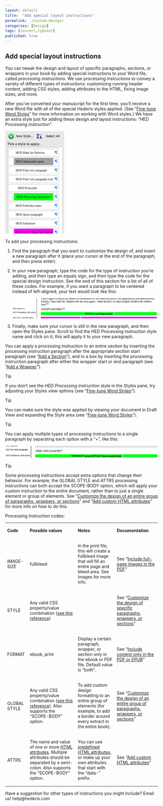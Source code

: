 ```yaml
---
layout: default
title:  "Add special layout instructions"
permalink:  /custom-design/
categories: [Design]
tags: [convert,typeset]
published: true
---
```


<section data-type="chapter" class="hsecchapter" data-hederis-type="hsecchapter" id="custom-design" data-pi-attrs="id: custom-design; data-tags: convert,typeset;" role="doc-chapter" data-tags="convert,typeset" data-author-name=" " data-book-title=" " title="Add special layout instructions"><h1 data-hederis-type="hblkchaptitle" class="hblkchaptitle" id="piSx5AODg">Add special layout instructions</h1><p class="hblkp" data-hederis-type="hblkp" id="pWtTljNmy">You can tweak the design and layout of specific paragraphs, sections, or wrappers in your book by adding special instructions to your Word file, called <em class="hspanem" data-hederis-type="hspanem" id="p7kqFdUbU">processing instructions</em>. We use processing instructions to convey a variety of different types of instructions: customizing running header content, adding CSS styles, adding attributes to the HTML, fixing image sizes, and more.</p><p class="hblkp" data-hederis-type="hblkp" id="pE2hwOunb">After you&#8217;ve converted your manuscript for the first time, you&#8217;ll receive a new Word file with all of the special Hederis styles applied. (See &#8220;<a href="{% post_url 2020-07-28-13-WorkingwithMicrosoftWord %}" data-hederis-type="hspana" id="pOOpRqrQi"><span class="Hyperlink" data-hederis-type="hspnspan" id="pgmrfybUW">Fine-tune Word Styles</span></a>&#8221; for more information on working with Word styles.) We have an extra style just for adding these design and layout instructions: &#8220;HED Processing instruction&#8221;.</p><img data-hederis-type="hblkimg" class="hblkimg" id="p0SV6V9yv" src="/images/pi1.png" data-img-src="pi1.png"/><p class="hblkp" data-hederis-type="hblkp" id="pyolflYdX">To add your processing instructions:</p><ol class="hwprnumlist" data-hederis-type="hwprnumlist" id="pyGZaKhb6"><li class="hblkoli" data-hederis-type="hblkoli" id="limtPVBvIc"><p class="hblkoli" data-hederis-type="hblklip" id="pWkT07IKS">Find the paragraph that you want to customize the design of, and insert a new paragraph after it (place your cursor at the end of the paragraph, and then press enter).</p></li><li class="hblkoli" data-hederis-type="hblkoli" id="liIL2CZZN6"><p class="hblkoli" data-hederis-type="hblklip" id="pN1tVeqYZ">In your new paragraph, type the code for the type of instruction you&#8217;re adding, and then type an equals sign, and then type the code for the special design instruction. See the end of this section for a list of all of these codes. For example, if you want a paragraph to be centered instead of left-aligned, your text would look like this:</p><img data-hederis-type="hblkimg" class="hblkimg" id="pmJBmjjTQ" src="/images/pi2.png" data-img-src="pi2.png"/></li><li class="hblkoli" data-hederis-type="hblkoli" id="livuGujfsZ"><p class="hblkoli" data-hederis-type="hblklip" id="pgyW83VXa">Finally, make sure your cursor is still in the new paragraph, and then open the Styles pane. Scroll to find the HED Processing instruction style name and click on it; this will apply it to your new paragraph.</p></li></ol><p class="hblkp" data-hederis-type="hblkp" id="pj9pxaZ2w">You can apply a processing instruction to an entire section by inserting the processing instruction paragraph after the appropriate section start paragraph (see &#8220;<a href="{% post_url 2020-07-28-16-AddaSection %}" data-hederis-type="hspana" id="piDM63vzY"><span class="Hyperlink" data-hederis-type="hspnspan" id="plfSk6eyk">Add a Section</span></a>&#8221;), and to a box by inserting the processing instruction paragraph after either the wrapper start or end paragraph (see &#8220;<a href="{% post_url 2020-07-28-15-AddaWrapper %}" data-hederis-type="hspana" id="pgG0I75mj"><span class="Hyperlink" data-hederis-type="hspnspan" id="p1yf6A1kK">Add a Wrapper</span></a>&#8221;).</p><aside class="hwprbox box" data-hederis-type="hwprbox" id="pw64l4TEu" data-type="sidebar"><p class="hblktype" data-hederis-type="hblktype" id="pR6NuY7eZ">Tip</p><p class="hblkp" data-hederis-type="hblkp" id="pHqEvA90p">If you don&#8217;t see the <em class="hspanem" data-hederis-type="hspanem" id="pmrrMdsob">HED Processing instruction</em> style in the Styles pane, try adjusting your Styles view options (see &#8220;<a href="{% post_url 2020-07-28-13-WorkingwithMicrosoftWord %}" data-hederis-type="hspana" id="pIlX0g5yF"><span class="Hyperlink" data-hederis-type="hspnspan" id="p4bKcFFoD">Fine-tune Word Styles</span></a>&#8221;).</p></aside><aside class="hwprbox box" data-hederis-type="hwprbox" id="pnzrCiFFV" data-type="sidebar"><p class="hblktype" data-hederis-type="hblktype" id="pFG79rjxS">Tip</p><p class="hblkp" data-hederis-type="hblkp" id="p58T7eT3D">You can make sure the style was applied by viewing your document in Draft View and expanding the Style area (see &#8220;<a href="{% post_url 2020-07-28-13-WorkingwithMicrosoftWord %}" data-hederis-type="hspana" id="phkP6thSz"><span class="Hyperlink" data-hederis-type="hspnspan" id="pfpAuihdI">Fine-tune Word Styles</span></a>&#8221;).</p></aside><aside class="hwprbox box" data-hederis-type="hwprbox" id="pY52fXyov" data-type="sidebar"><p class="hblktype" data-hederis-type="hblktype" id="pOoPEtFp1">Tip</p><p class="hblkp" data-hederis-type="hblkp" id="pRcW6xhtO">You can apply multiple types of processing instructions to a single paragraph by separating each option with a &#8220;+&#8221;, like this:</p><img data-hederis-type="hblkimg" class="hblkimg" id="pxm4xnPy1" src="/images/pi3.png" data-img-src="pi3.png"/></aside><aside class="hwprbox box" data-hederis-type="hwprbox" id="p2iZfcHn2" data-type="sidebar"><p class="hblktype" data-hederis-type="hblktype" id="pdIUjfHjd">Tip</p><p class="hblkp" data-hederis-type="hblkp" id="pflMVFvqs">Some processing instructions accept extra options that change their behavior. For example, the GLOBAL STYLE and ATTRS processing instructions can both accept the SCOPE-BODY option, which will apply your custom instruction to the entire document, rather than to just a single element or group of elements. See &#8220;<a href="{% post_url 2020-07-28-38-Customizethedesignofanentiregroupofparagraphswrappersorsections %}" data-hederis-type="hspana" id="p2PD3zwkd"><span class="Hyperlink" data-hederis-type="hspnspan" id="pboqlweh1">Customize the design of an entire group of paragraphs, wrappers, or sections</span></a>&#8221; and &#8220;<a href="{% post_url 2020-07-28-63-AddcustomHTMLattributes %}" data-hederis-type="hspana" id="pjHmC09sK"><span class="Hyperlink" data-hederis-type="hspnspan" id="pwrv6GgBQ">Add custom HTML attributes</span></a>&#8221; for more info on how to do this.</p></aside><p class="hblkp" data-hederis-type="hblkp" id="pX9ru21Qa">Processing Instruction codes:</p><table id="pAvADhWP3" data-hederis-type="hwprtable" class="hwprtable"><tr data-hederis-type="hwprtr" class="hwprtr" id="pCatYCZih"><td data-hederis-type="hwprtd" class="hwprtd" id="pbvYmnosw"><p class="hblkp" data-hederis-type="hblkp" id="psaedKVeR"><strong class="hspanstrong" data-hederis-type="hspanstrong" id="pT1K3JVPV">Code</strong></p></td><td data-hederis-type="hwprtd" class="hwprtd" id="pPRcXs9b8"><p class="hblkp" data-hederis-type="hblkp" id="pi28KwDta"><strong class="hspanstrong" data-hederis-type="hspanstrong" id="pcKYfTKUf">Possible values</strong></p></td><td data-hederis-type="hwprtd" class="hwprtd" id="p3NXKMolS"><p class="hblkp" data-hederis-type="hblkp" id="pB2WRKfoA"><strong class="hspanstrong" data-hederis-type="hspanstrong" id="pfj1pdajF">Notes</strong></p></td><td data-hederis-type="hwprtd" class="hwprtd" id="pb8AWgmON"><p class="hblkp" data-hederis-type="hblkp" id="ppJnPpxX9"><strong class="hspanstrong" data-hederis-type="hspanstrong" id="pmpg4UdaP">Documentation</strong></p></td></tr><tr data-hederis-type="hwprtr" class="hwprtr" id="poBuKsw6R"><td data-hederis-type="hwprtd" class="hwprtd" id="pMNEl32yC"><p class="hblkp" data-hederis-type="hblkp" id="pJhnIsJv6">IMAGE-SIZE</p></td><td data-hederis-type="hwprtd" class="hwprtd" id="pVJQ6bUGU"><p class="hblkp" data-hederis-type="hblkp" id="pIUiaTqNd">fullbleed</p></td><td data-hederis-type="hwprtd" class="hwprtd" id="p2wWZRnvh"><p class="hblkp" data-hederis-type="hblkp" id="ptiou8MkF">In the print file, this will create a fullbleed image that will fill an entire page and bleed area. See Images for more info.</p></td><td data-hederis-type="hwprtd" class="hwprtd" id="pfL8L8n9K"><p class="hblkp" data-hederis-type="hblkp" id="p8jeA6cZL">See &#8220;<a href="{% post_url 2020-07-28-51-Includefull-pageimagesinthePDF %}" data-hederis-type="hspana" id="plygjBo1K"><span class="Hyperlink" data-hederis-type="hspnspan" id="p4sa4UfBs">Include full-page images in the PDF</span></a>&#8221;</p></td></tr><tr data-hederis-type="hwprtr" class="hwprtr" id="p8IyfO0X5"><td data-hederis-type="hwprtd" class="hwprtd" id="pomeLAF7w"><p class="hblkp" data-hederis-type="hblkp" id="p5Tm46RTn">STYLE</p></td><td data-hederis-type="hwprtd" class="hwprtd" id="psFy4BJWf"><p class="hblkp" data-hederis-type="hblkp" id="pKYWvoDj5">Any valid CSS property/value combination (<a href="https://developer.mozilla.org/en-US/docs/Web/CSS/Reference" data-hederis-type="hspana" id="puzjFySBV"><span class="Hyperlink" data-hederis-type="hspnspan" id="prKM4AJN2">see this reference</span></a>)</p></td><td data-hederis-type="hwprtd" class="hwprtd" id="pMSaO8exV"/><td data-hederis-type="hwprtd" class="hwprtd" id="pDo2NutxX"><p class="hblkp" data-hederis-type="hblkp" id="pYAbEYNif">See &#8220;<a href="{% post_url 2020-07-28-37-Customizethedesignofspecificparagraphswrappersorsections %}" data-hederis-type="hspana" id="p1DqIEivN"><span class="Hyperlink" data-hederis-type="hspnspan" id="pmY9TQLhA">Customize the design of specific paragraphs, wrappers, or sections</span></a>&#8221;</p></td></tr><tr data-hederis-type="hwprtr" class="hwprtr" id="p8Ips2aWa"><td data-hederis-type="hwprtd" class="hwprtd" id="pVDcy0wFa"><p class="hblkp" data-hederis-type="hblkp" id="ppl2FNKwj">FORMAT</p></td><td data-hederis-type="hwprtd" class="hwprtd" id="pAyzpTWVx"><p class="hblkp" data-hederis-type="hblkp" id="py9xqnNBK">ebook, print</p></td><td data-hederis-type="hwprtd" class="hwprtd" id="pE0WAkST1"><p class="hblkp" data-hederis-type="hblkp" id="pMxb7nRi2">Display a certain paragraph, wrapper, or section only in the ebook or PDF file. Default value is &#8220;both&#8221;.</p></td><td data-hederis-type="hwprtd" class="hwprtd" id="pL08gbIdE"><p class="hblkp" data-hederis-type="hblkp" id="pXpBFiSsY">See &#8220;<a href="{% post_url 2020-07-28-20-IncludecontentonlyinthePDForEPUB %}" data-hederis-type="hspana" id="p8Y7U8SlN"><span class="Hyperlink" data-hederis-type="hspnspan" id="pWoK2dJK1">Include content only in the PDF or EPUB</span></a>&#8221;</p></td></tr><tr data-hederis-type="hwprtr" class="hwprtr" id="pBAn2oRmF"><td data-hederis-type="hwprtd" class="hwprtd" id="pRoaQToqb"><p class="hblkp" data-hederis-type="hblkp" id="pWyFM19eB">GLOBAL STYLE</p></td><td data-hederis-type="hwprtd" class="hwprtd" id="plbUu0eke"><p class="hblkp" data-hederis-type="hblkp" id="p59bDV0KD">Any valid CSS property/value combination (<a href="https://developer.mozilla.org/en-US/docs/Web/CSS/Reference" data-hederis-type="hspana" id="pkDUcMoQ1"><span class="Hyperlink" data-hederis-type="hspnspan" id="pFeOswuhS">see this reference</span></a>). Also supports the &#8220;SCOPE-BODY&#8221; option.</p></td><td data-hederis-type="hwprtd" class="hwprtd" id="pQEzNP6Fw"><p class="hblkp" data-hederis-type="hblkp" id="pnpADaRQ1">To add custom design formatting to an entire group of elements (for example, to add a border around every extract in the entire book).</p></td><td data-hederis-type="hwprtd" class="hwprtd" id="pfEczTb7a"><p class="hblkp" data-hederis-type="hblkp" id="pV9oJh6rc">See &#8220;<a href="{% post_url 2020-07-28-38-Customizethedesignofanentiregroupofparagraphswrappersorsections %}" data-hederis-type="hspana" id="p33ET51M5"><span class="Hyperlink" data-hederis-type="hspnspan" id="pBQinulUC">Customize the design of an entire group of paragraphs, wrappers, or sections</span></a>&#8221;</p></td></tr><tr data-hederis-type="hwprtr" class="hwprtr" id="pwJAi5vor"><td data-hederis-type="hwprtd" class="hwprtd" id="ptrOnifV0"><p class="hblkp" data-hederis-type="hblkp" id="pVjetcYHV">ATTRS</p></td><td data-hederis-type="hwprtd" class="hwprtd" id="pfpDvj9vy"><p class="hblkp" data-hederis-type="hblkp" id="pjbjhEdh1">The name and value of one or more <a href="https://developer.mozilla.org/en-US/docs/Web/HTML/Attributes" data-hederis-type="hspana" id="pgRmatQfL"><span class="Hyperlink" data-hederis-type="hspnspan" id="pRo4nrX6g">HTML attributes</span></a>. Multiple attributes should be separated by a semi-colon. Also supports the &#8220;SCOPE-BODY&#8221; option.</p></td><td data-hederis-type="hwprtd" class="hwprtd" id="plUcrP4Gg"><p class="hblkp" data-hederis-type="hblkp" id="pOTNZEsIf">You can use <a href="https://developer.mozilla.org/en-US/docs/Web/HTML/Attributes" data-hederis-type="hspana" id="pCPGpxFL3"><span class="Hyperlink" data-hederis-type="hspnspan" id="pkzqy9Zq2">predefined HTML attributes</span></a>, or make up your own attributes that start with the &#8220;data-&#8221; prefix.</p></td><td data-hederis-type="hwprtd" class="hwprtd" id="pV3pymRtw"><p class="hblkp" data-hederis-type="hblkp" id="pcrKs2vZ0">See &#8220;<a href="{% post_url 2020-07-28-63-AddcustomHTMLattributes %}" data-hederis-type="hspana" id="prUYqcfLI"><span class="Hyperlink" data-hederis-type="hspnspan" id="pZ8WgMuIP">Add custom HTML attributes</span></a>&#8221;</p></td></tr></table><p class="hblkp" data-hederis-type="hblkp" id="pGjQA8GGo">Have a suggestion for other types of instructions you might include? Email us! help@hederis.com</p></section>